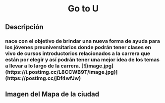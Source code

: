 <center> <h1>Go to U</h1> </center>
<h2> Descripción
<h3> nace con el objetivo de brindar una nueva forma de ayuda para los jóvenes preuniversitarios donde podrán tener clases en vivo de cursos introductorios relacionados a la carrera que están por elegir y así podrán tener una mejor idea de los temas a llevar a lo largo de la carrera.
[![image.jpg](https://i.postimg.cc/L8CCWB9T/image.jpg)](https://postimg.cc/jDf4wfJw)
<h2> Imagen del Mapa de la ciudad 
